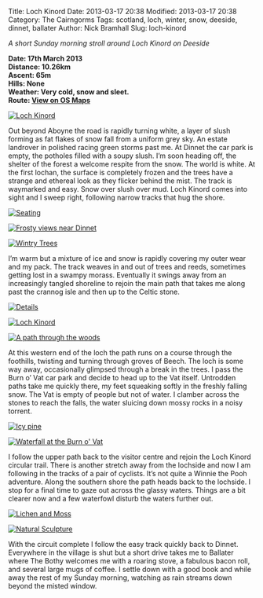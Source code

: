 Title: Loch Kinord
Date: 2013-03-17 20:38
Modified: 2013-03-17 20:38
Category: The Cairngorms
Tags: scotland, loch, winter, snow, deeside, dinnet, ballater
Author: Nick Bramhall
Slug: loch-kinord

_A short Sunday morning stroll around Loch Kinord on Deeside_

**Date: 17th March 2013  
Distance: 10.26km  
Ascent: 65m  
Hills:  None  
Weather: Very cold, snow and sleet.    
Route: [View on OS Maps](https://www.invertedworld.co.uk/trip/224)**  

[![Loch Kinord](http://farm9.staticflickr.com/8246/8565585230_cdb540fb74_b.jpg)](http://flic.kr/p/e3US4Y "Loch Kinord by Nick Bramhall, on Flickr")

<!--more-->

Out beyond Aboyne the road is rapidly turning white, a layer of slush forming as fat flakes of snow fall from a uniform grey sky. An estate landrover in polished racing green storms past me. At Dinnet the car park is empty, the potholes filled with a soupy slush. I’m soon heading off, the shelter of the forest a welcome respite from the snow. The world is white. At the first lochan, the surface is completely frozen and the trees have a strange and ethereal look as they flicker behind the mist. The track is waymarked and easy. Snow over slush over mud. Loch Kinord comes into sight and I sweep right, following narrow tracks that hug the shore. 

[![Seating](http://farm9.staticflickr.com/8369/8565447366_4dd0b6b917_b.jpg)](http://flic.kr/p/e3Ua61 "Seating by Nick Bramhall, on Flickr")

[![Frosty views near Dinnet](http://farm9.staticflickr.com/8107/8565559904_ae0eb90f37_b.jpg)](http://flic.kr/p/e3UJxj "Frosty views near Dinnet by Nick Bramhall, on Flickr")

[![Wintry Trees](http://farm9.staticflickr.com/8523/8565467588_b0542bc407_b.jpg)](http://flic.kr/p/e3Ug6E "Wintry Trees by Nick Bramhall, on Flickr")

I’m warm but a mixture of ice and snow is rapidly covering my outer wear and my pack. The track weaves in and out of trees and reeds, sometimes getting lost in a swampy morass. Eventually it swings away from an increasingly tangled shoreline to rejoin the main path that takes me along past the crannog isle and then up to the Celtic stone.

[![Details](http://farm9.staticflickr.com/8506/8565571742_0c5505eea3_b.jpg)](http://flic.kr/p/e3UN4q "Details by Nick Bramhall, on Flickr")

[![Loch Kinord](http://farm9.staticflickr.com/8242/8565499558_08279532bc_b.jpg)](http://flic.kr/p/e3UqAS "Loch Kinord by Nick Bramhall, on Flickr")

[![A path through the woods](http://farm9.staticflickr.com/8250/8564413123_d527b50202_b.jpg)](http://flic.kr/p/e3NRDe "A path through the woods by Nick Bramhall, on Flickr")

At this western end of the loch the path runs on a course through the foothills, twisting and turning through groves of Beech. The loch is some way away, occasionally glimpsed through a break in the trees. I pass the Burn o’ Vat car park and decide to head up to the Vat itself. Untrodden paths take me quickly there, my feet squeaking softly in the freshly falling snow. The Vat is empty of people but not of water. I clamber across the stones to reach the falls, the water sluicing down mossy rocks in a noisy torrent. 

[![Icy pine](http://farm9.staticflickr.com/8089/8564416491_51b0c81776_b.jpg)](http://flic.kr/p/e3NSDi "Icy pine by Nick Bramhall, on Flickr")

[![Waterfall at the Burn o' Vat](http://farm9.staticflickr.com/8383/8564429909_366daee625_b.jpg)](http://flic.kr/p/e3NWCD "Waterfall at the Burn o' Vat by Nick Bramhall, on Flickr")

I follow the upper path back to the visitor centre and rejoin the Loch Kinord circular trail. There is another stretch away from the lochside and now I am following in the tracks of a pair of cyclists. It’s not quite a Winnie the Pooh adventure. Along the southern shore the path heads back to the lochside. I stop for a final time to gaze out across the glassy waters. Things are a bit clearer now and a few waterfowl disturb the waters further out. 

[![Lichen and Moss](http://farm9.staticflickr.com/8512/8565543294_97e6e7a2ac_b.jpg)](http://flic.kr/p/e3UDAW "Lichen and Moss by Nick Bramhall, on Flickr")

[![Natural Sculpture](http://farm9.staticflickr.com/8514/8565549060_891e9d4809_b.jpg)](http://flic.kr/p/e3UFjm "Natural Sculpture by Nick Bramhall, on Flickr")

With the circuit complete I follow the easy track quickly back to Dinnet. Everywhere in the village is shut but a short drive takes me to Ballater where The Bothy welcomes me with a roaring stove, a fabulous bacon roll, and several large mugs of coffee. I settle down with a good book and while away the rest of my Sunday morning, watching as rain streams down beyond the misted window.
